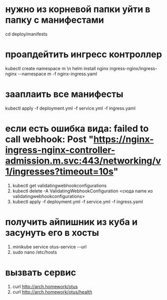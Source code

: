 # нужно из корневой папки уйти в папку с манифестами
cd deploy/manifests

# проапдейтить ингресс контроллер
kubectl create namespace m \n
helm install nginx ingress-nginx/ingress-nginx --namespace m -f nginx-ingress.yaml

# зааплаить все манифесты 
kubectl apply -f deployment.yml -f service.yml -f ingress.yaml

# если есть ошибка вида: failed to call webhook: Post "https://nginx-ingress-nginx-controller-admission.m.svc:443/networking/v1/ingresses?timeout=10s"
1. kubectl get validatingwebhookconfigurations
2. kubectl delete -A ValidatingWebhookConfiguration <сюда name из validatingwebhookconfigurations>
3. kubectl apply -f deployment.yml -f service.yml -f ingress.yaml

# получить айпишник из куба и засунуть его в хосты 
1. minikube service otus-service --url
2. sudo nano /etc/hosts

# вызвать сервис
1. curl http://arch.homework/otus
2. curl http://arch.homework/otus/health
